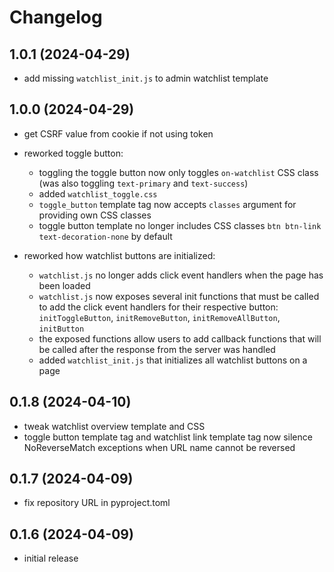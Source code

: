 # Changelog

## 1.0.1 (2024-04-29)

- add missing `watchlist_init.js` to admin watchlist template

## 1.0.0 (2024-04-29)

- get CSRF value from cookie if not using token

- reworked toggle button:
	- toggling the toggle button now only toggles `on-watchlist` CSS class
	  (was also toggling `text-primary` and `text-success`)
	- added `watchlist_toggle.css`
	- `toggle_button` template tag now accepts `classes` argument for providing own
	  CSS classes
	- toggle button template no longer includes CSS classes
	  `btn btn-link text-decoration-none` by default

- reworked how watchlist buttons are initialized:
	- `watchlist.js` no longer adds click event handlers when the page has been loaded
	- `watchlist.js` now exposes several init functions that must be called to
	  add the click event handlers for their respective button: `initToggleButton`, `initRemoveButton`, `initRemoveAllButton`, `initButton`
  - the exposed functions allow users to add callback functions that will be called
    after the response from the server was handled
  - added `watchlist_init.js` that initializes all watchlist buttons on a page

## 0.1.8 (2024-04-10)

- tweak watchlist overview template and CSS
- toggle button template tag and watchlist link template tag now silence
  NoReverseMatch exceptions when URL name cannot be reversed

## 0.1.7 (2024-04-09)

- fix repository URL in pyproject.toml

## 0.1.6 (2024-04-09)

- initial release